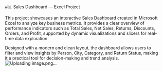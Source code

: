 #📊 Sales Dashboard — Excel Project

This project showcases an interactive Sales Dashboard created in Microsoft Excel to analyze key business metrics. It provides a clear overview of performance indicators such as Total Sales, Net Sales, Returns, Discounts, Orders, and Profit, supported by dynamic visualizations and slicers for real-time data exploration.

Designed with a modern and clean layout, the dashboard allows users to filter and view insights by Person, City, Category, and Return Status, making it a practical tool for decision-making and trend analysis.
![Uploading image.png…]()
